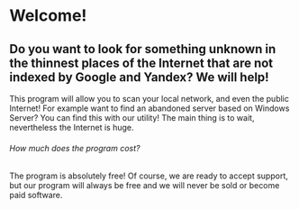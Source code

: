 # Welcome!
## Do you want to look for something unknown in the thinnest places of the Internet that are not indexed by Google and Yandex? We will help!

This program will allow you to scan your local network, and even the public Internet! For example want to find an abandoned server based on Windows Server? You can find this with our utility! The main thing is to wait, nevertheless the Internet is huge.

###### How much does the program cost?
The program is absolutely free! Of course, we are ready to accept support, but our program will always be free and we will never be sold or become paid software.
